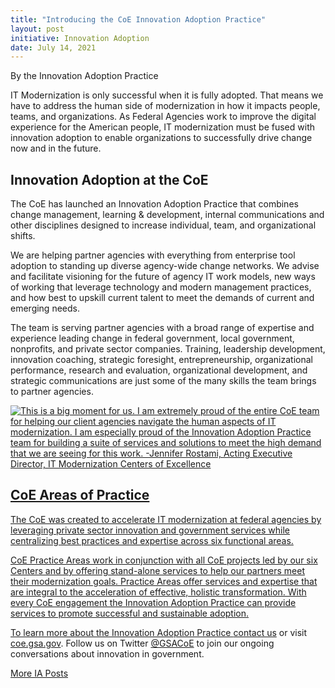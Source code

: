 ```yaml
---
title: "Introducing the CoE Innovation Adoption Practice"
layout: post
initiative: Innovation Adoption
date: July 14, 2021
---
```

By the Innovation Adoption Practice 

IT Modernization is only successful when it is fully adopted. That means we have to address the human side of modernization in how it impacts people, teams, and organizations. As Federal Agencies work to improve the digital experience for the American people, IT modernization must be fused with innovation adoption to enable organizations to successfully drive change now and in the future. 

<h2>Innovation Adoption at the CoE</h2>
The CoE has launched an Innovation Adoption Practice that combines change management, learning & development, internal communications and other disciplines designed to increase individual, team, and organizational shifts.  

We are helping partner agencies with everything from enterprise tool adoption to standing up diverse agency-wide change networks. We advise and facilitate visioning for the future of agency IT work models, new ways of working that leverage technology and modern management practices, and how best to upskill current talent to meet the demands of current and emerging needs. 

The team is serving partner agencies with a broad range of expertise and experience leading change in federal government, local government, nonprofits, and private sector companies.  Training, leadership development, innovation coaching, strategic foresight, entrepreneurship, organizational performance, research and evaluation, organizational development, and strategic communications are just some of the many skills the team brings to partner agencies.

<a href="{{site.baseurl}}/images/AI/AI CMM.jpg" target="_blank" rel="noopener noreferrer">
<img src="{{site.baseurl}}/images/AI/AI CMM.jpg" alt="This is a big moment for us. I am extremely proud of the entire CoE team for helping our client agencies navigate the human aspects of IT modernization. I am especially proud of the Innovation Adoption Practice team for building a suite of services and solutions to meet the high demand that we are seeing for this work. -Jennifer Rostami, Acting Executive Director, IT Modernization Centers of Excellence">
  
<h2>CoE Areas of Practice</h2>
The CoE was created to accelerate IT modernization at federal agencies by leveraging private sector innovation and government services while centralizing best practices and expertise across six functional areas. 

CoE Practice Areas work in conjunction with all CoE projects led by our six Centers and by offering stand-alone services to help our partners meet their modernization goals.  Practice Areas offer services and expertise that are integral to the acceleration of effective, holistic transformation. With every CoE engagement the Innovation Adoption Practice can provide services to promote successful and sustainable adoption.

To learn more about the Innovation Adoption Practice <a href="https://coe.gsa.gov/connect/contact-us.html">contact us</a> or visit <a href="https://coe.gsa.gov/coe/innovation-adoption.html">coe.gsa.gov</a>. Follow us on Twitter <a href="https://twitter.com/GSACoE">@GSACoE</a> to join our ongoing conversations about innovation in government.

<a href="{{site.baseurl}}/coe/innovation-adoption.html#coe-updates" class="usa-button">More IA Posts</a>
